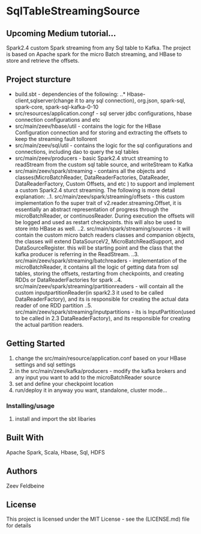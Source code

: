 # SqlTableStreamingSource

## Upcoming Medium tutorial... 

Spark2.4 custom Spark streaming from any Sql table to Kafka. 
The project is based on Apache spark for the micro Batch streaming, and HBase to store and retrieve the offsets.

## Project sturcture

 * build.sbt - dependencies of the following:
 ..* Hbase-client,sqlserver(change it to any sql connection), org.json, spark-sql, spark-core, spark-sql-kafka-0-10
 * src/resources/application.congf - sql server jdbc configurations, hbase connection configurations and etc
 * src/main/zeev/hbase/util - contains the logic for the HBase Configuration connection and for storing and extracting the offsets to keep the streaming fault tollorent
 * src/main/zeev/sql/util - contains the logic for the sql configurations and connections, including dao to query the sql tables
 * src/main/zeev/producers - basic Spark2.4 struct streaming to readStream from the custom sql table source, and writeStream to Kafka
 * src/main/zeev/spark/streaming - contains all the objects and classes(MicroBatchReader, DataReaderFactories, DataReader, DataReaderFactory, Custom Offsets, and etc  ) to support and implement a custom Spark2.4 sturct streaming. The following is more detail explanation:
 ..1. src/main/zeev/spark/streaming/offsets - this custom implementation fo the super trait of v2.reader.streaming.Offset, it is essentially an abstract representation of progress through the microBatchReader, or continuosReader. During execution the offsets will be logged and used as restart checkpoints. this will also be used to store into HBase as well.
 ..2. src/main/spark/streaming/sources - it will contain the custom micro batch readers classes and companion objects, the classes will extend DataSourceV2, MicroBatchReadSupport, and DataSourceRegister. this will be starting point and the class that the kafka producer is referring in the ReadStream.
 ..3. src/main/zeev/spark/streaming/batchreaders - implementation of the microBatchReader, it contains all the logic of getting data from sql tables, storing the offsets, restarting from checkpoints, and creating RDDs or DataReaderFactories for spark
 ..4. src/main/zeev/spark/streaming/partitionreaders - will contain all the custom inputpartitionReader(in spark2.3 it used to be called DataReaderFactory), and its is responsible for creating the actual data reader of one RDD partition
 ..5. src/main/zeev/spark/streaming/inputpartitions - its is InputPartition(used to be called in 2.3 DataReaderFactory), and its responsible for creating the actual partition readers.


## Getting Started

 1. change the src/main/resource/application.conf based on your HBase settings and sql settings
 2. in the src/main/zeev/kafka/producers - modify the kafka brokers and any input you want to add to the microBatchReader source
 3. set and define your checkpoint location
 4. run/deploy it in anyway you want, standalone, cluster mode...


### Installing/usage
1. install and import the sbt libaries


## Built With
Apache Spark, Scala, Hbase, Sql, HDFS

## Authors
Zeev Feldbeine

## License
This project is licensed under the MIT License - see the (LICENSE.md) file for details

